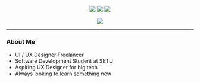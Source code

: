 <p align="center">
  <img src="https://img.shields.io/badge/GitHub-000000?style=for-the-badge&logo=github&logoColor=white" />
  <img src="https://img.shields.io/badge/Code-000000?style=for-the-badge&logo=visualstudiocode&logoColor=white" />
  <img src="https://img.shields.io/badge/Terminal-000000?style=for-the-badge&logo=gnu-bash&logoColor=white" />
</p>

<p align="center">
  <img src="https://img.shields.io/badge/Terminal-000000?style=for-the-badge&logo=gnu-bash&logoColor=white" />
</p>



---

### About Me
- UI / UX Designer Freelancer 
- Software Development Student at SETU
- Aspiring UX Designer for big tech
- Always looking to learn something new

